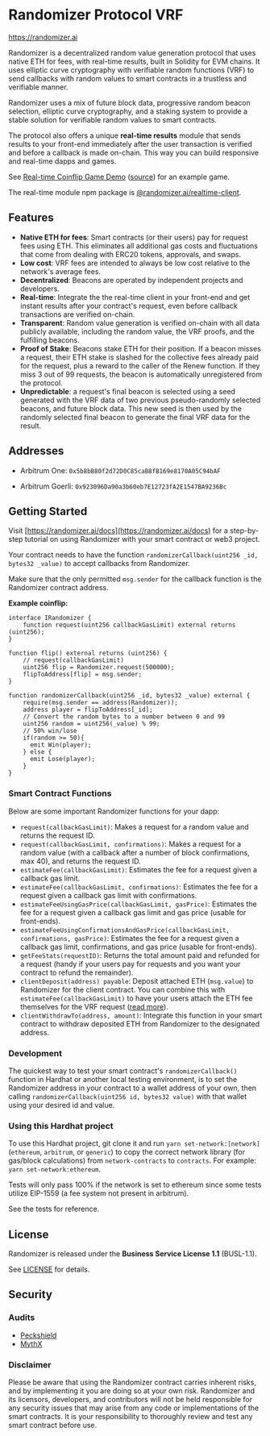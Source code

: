 # Randomizer Protocol VRF

https://randomizer.ai

Randomizer is a decentralized random value generation protocol that uses native ETH for fees, with real-time results, built in Solidity for EVM chains. It uses elliptic curve cryptography with verifiable random functions (VRF) to send callbacks with random values to smart contracts in a trustless and verifiable manner.

Randomizer uses a mix of future block data, progressive random beacon selection, elliptic curve cryptography, and a staking system to provide a stable solution for verifiable random values to smart contracts.

The protocol also offers a unique **real-time results** module that sends results to your front-end immediately after the user transaction is verified and before a callback is made on-chain. This way you can build responsive and real-time dapps and games.

See [Real-time Coinflip Game Demo](https://coinflip.randomizer.ai/)  ([source](https://github.com/RandomizerAi/coinflip-example)) for an example game.

The real-time module npm package is [@randomizer.ai/realtime-client](https://www.npmjs.com/package/@randomizer.ai/realtime-client).

## Features

- **Native ETH for fees**: Smart contracts (or their users) pay for request fees using ETH. This eliminates all additional gas costs and fluctuations that come from dealing with ERC20 tokens, approvals, and swaps.
- **Low cost**: VRF fees are intended to always be low cost relative to the network's average fees.
- **Decentralized**: Beacons are operated by independent projects and developers.
- **Real-time**: Integrate the the real-time client in your front-end and get instant results after your contract's request, even before callback transactions are verified on-chain.
- **Transparent**: Random value generation is verified on-chain with all data publicly available, including the random value, the VRF proofs, and the fulfilling beacons.
- **Proof of Stake**: Beacons stake ETH for their position. If a beacon misses a request, their ETH stake is slashed for the collective fees already paid for the request, plus a reward to the caller of the Renew function. If they miss 3 out of 99 requests, the beacon is automatically unregistered from the protocol.
- **Unpredictable**: a request's final beacon is selected using a seed generated with the VRF data of two previous pseudo-randomly selected beacons, and future block data. This new seed is then used by the randomly selected final beacon to generate the final VRF data for the result.

## Addresses

- Arbitrum One: `0x5b8bB80f2d72D0C85caB8fB169e8170A05C94bAF`

- Arbitrum Goerli: `0x923096Da90a3b60eb7E12723fA2E1547BA9236Bc`

## Getting Started

Visit [https://randomizer.ai/docs](https://randomizer.ai/docs) for a step-by-step tutorial on using Randomizer with your smart contract or web3 project.

Your contract needs to have the function `randomizerCallback(uint256 _id, bytes32 _value)` to accept callbacks from Randomizer.

Make sure that the only permitted `msg.sender` for the callback function is the Randomizer contract address.

**Example coinflip:**

```JS
interface IRandomizer {
    function request(uint256 callbackGasLimit) external returns (uint256);
}

function flip() external returns (uint256) {
    // request(callbackGasLimit)
    uint256 flip = Randomizer.request(500000);
    flipToAddress[flip] = msg.sender;
}

function randomizerCallback(uint256 _id, bytes32 _value) external {
    require(msg.sender == address(Randomizer));
    address player = flipToAddress[_id];
    // Convert the random bytes to a number between 0 and 99
    uint256 random = uint256(_value) % 99;
    // 50% win/lose
    if(random >= 50){
      emit Win(player);
    } else {
      emit Lose(player);
    }
}
```

### Smart Contract Functions

Below are some important Randomizer functions for your dapp:

- `request(callbackGasLimit)`: Makes a request for a random value and returns the request ID.
- `request(callbackGasLimit, confirmations)`: Makes a request for a random value (with a callback after a number of block confirmations, max 40), and returns the request ID.
- `estimateFee(callbackGasLimit)`: Estimates the fee for a request given a callback gas limit.
- `estimateFee(callbackGasLimit, confirmations)`: Estimates the fee for a request given a callback gas limit with confirmations.
- `estimateFeeUsingGasPrice(callbackGasLimit, gasPrice)`: Estimates the fee for a request given a callback gas limit and gas price (usable for front-ends).
- `estimateFeeUsingConfirmationsAndGasPrice(callbackGasLimit, confirmations, gasPrice)`: Estimates the fee for a request given a callback gas limit, confirmations, and gas price (usable for front-ends).
- `getFeeStats(requestID)`: Returns the total amount paid and refunded for a request (handy if your users pay for requests and you want your contract to refund the remainder).
- `clientDeposit(address) payable`: Deposit attached ETH (`msg.value`) to Randomizer for the client contract. You can combine this with `estimateFee(callbackGasLimit)` to have your users attach the ETH fee themselves for the VRF request ([read more](https://randomizer.ai/docs#withdrawing)).
- `clientWithdrawTo(address, amount)`: Integrate this function in your smart contract to withdraw deposited ETH from Randomizer to the designated address.

### Development

The quickest way to test your smart contract's `randomizerCallback()` function in Hardhat or another local testing environment, is to set the Randomizer address in your contract to a wallet address of your own, then calling `randomizerCallback(uint256 id, bytes32 value)` with that wallet using your desired id and value.

### Using this Hardhat project

To use this Hardhat project, git clone it and run `yarn set-network:[network]` (`ethereum`, `arbitrum`, or `generic`) to copy the correct network library (for gas/block calculations) from `network-contracts` to `contracts`. For example: `yarn set-network:ethereum`.

Tests will only pass 100% if the network is set to ethereum since some tests utilize EIP-1559 (a fee system not present in arbitrum).

See the tests for reference.

## License

Randomizer is released under the **Business Service License 1.1** (BUSL-1.1).

See [LICENSE](./LICENSE) for details.

## Security

### Audits

- [Peckshield](./audits/PeckShield-Audit-Report-Randomizer-v1.0.pdf)
- [MythX](./audits/Randomizer-MythX-Report.pdf)

### Disclaimer

Please be aware that using the Randomizer contract carries inherent risks, and by implementing it you are doing so at your own risk. Randomizer and its licensors, developers, and contributors will not be held responsible for any security issues that may arise from any code or implementations of the smart contracts. It is your responsibility to thoroughly review and test any smart contract before use.
